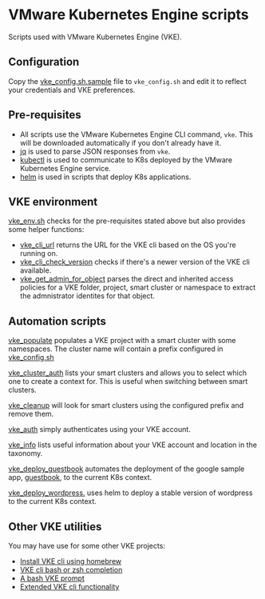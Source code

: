 # VMware Kubernetes Engine scripts
Scripts used with VMware Kubernetes Engine (VKE).

## Configuration
Copy the [vke_config.sh.sample](vke_config.sh.sample) file to `vke_config.sh` and edit it to reflect your credentials and VKE preferences.

## Pre-requisites
* All scripts use the VMware Kubernetes Engine CLI command, `vke`. This will be 
downloaded automatically if you don't already have it.
* [jq](https://stedolan.github.io/jq/download/) is used to parse JSON responses from `vke`.
* [kubectl](https://kubernetes.io/docs/tasks/tools/install-kubectl/#install-kubectl-binary-via-curl) is used to communicate to K8s deployed by the VMware Kubernetes Engine service.
* [helm](https://docs.helm.sh/using_helm/#installing-helm) is used in scripts that deploy K8s applications.

## VKE environment
[vke_env.sh](vke_env.sh) checks for the pre-requisites stated above but also provides some helper functions:
* [vke_cli_url](https://github.com/ali5ter/vmware_scripts/blob/8e662d6f5f5acf195b5633e94dd50113193267fa/vke/vke_env.sh#L16) returns the URL for the VKE cli based on the OS you're running on.
* [vke_cli_check_version](https://github.com/ali5ter/vmware_scripts/blob/8e662d6f5f5acf195b5633e94dd50113193267fa/vke/vke_env.sh#L32) checks if there's a newer version of the VKE cli available.
* [vke_get_admin_for_object](https://github.com/ali5ter/vmware_scripts/blob/8e662d6f5f5acf195b5633e94dd50113193267fa/vke/vke_env.sh#L89) parses the direct and inherited access policies for a VKE folder, project, smart cluster or namespace to extract the admnistrator identites for that object.

## Automation scripts
[vke_populate](vke_populate) populates a VKE project with a smart cluster with
some namespaces. The cluster name will contain a prefix configured in
[vke_config.sh](vke_config.sh)

[vke_cluster_auth](vke_cluster_auth) lists your smart clusters and allows you
to select which one to create a context for. This is useful when switching
between smart clusters.

[vke_cleanup](vke_cleanup) will look for smart clusters using the configured
prefix and remove them.

[vke_auth](vke_auth) simply authenticates using your VKE account.

[vke_info](vke_info) lists useful information about your VKE account and location in the taxonomy.

[vke_deploy_guestbook](vke_deploy_guestbook) automates the 
deployment of the google sample app, [guestbook](https://kubernetes.io/docs/tutorials/stateless-application/guestbook/), to the current K8s context.

[vke_deploy_wordpress.](vke_deploy_wordpress) uses helm to deploy a stable 
version of wordpress to the current K8s context.

## Other VKE utilities
You may have use for some other VKE projects:
* [Install VKE cli using homebrew](https://github.com/ali5ter/homebrew-vke-cli)
* [VKE cli bash or zsh completion](https://github.com/ali5ter/vke-completion)
* [A bash VKE prompt](https://github.com/ali5ter/vke-prompt)
* [Extended VKE cli functionality](https://github.com/ali5ter/vke-cli-extended)